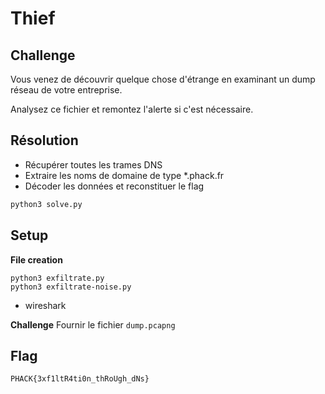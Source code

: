 # Thief
## Challenge

Vous venez de découvrir quelque chose d'étrange en examinant un dump réseau de votre entreprise.

Analysez ce fichier et remontez l'alerte si c'est nécessaire.

## Résolution

* Récupérer toutes les trames DNS
* Extraire les noms de domaine de type *.phack.fr
* Décoder les données et reconstituer le flag

```bash
python3 solve.py
```

## Setup
**File creation**

```python3
python3 exfiltrate.py
python3 exfiltrate-noise.py
```
+ wireshark

**Challenge**
Fournir le fichier `dump.pcapng`

## Flag

```
PHACK{3xf1ltR4ti0n_thRoUgh_dNs}
```